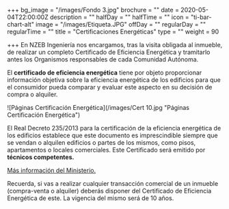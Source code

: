 +++
bg_image = "/images/Fondo 3.jpg"
brochure = ""
date = 2020-05-04T22:00:00Z
description = ""
halfDay = ""
halfTime = ""
icon = "ti-bar-chart-alt"
image = "/images/Etiqueta.JPG"
offDay = ""
regularDay = ""
regularTime = ""
title = "Certificaciones Energéticas"
type = ""
weight = 90

+++
En NZEB Ingeniería nos encargamos, tras la visita obligada al inmueble, de realizar un completo Certificado de Eficiencia Energética y tramitarlo antes los Organismos responsables de cada Comunidad Autónoma.

El **certificado de eficiencia energética** tiene por objeto proporcionar información objetiva sobre la eficiencia energética de los edificios para que el consumidor pueda comparar y evaluar este aspecto en su decisión de compra o alquiler.

![Páginas Certificación Energética](/images/Cert 10.jpg "Páginas Certificación Energética")

El Real Decreto 235/2013 para la certificación de la eficiencia energética de los edificios establece que este documento es imprescindible siempre que se vendan o alquilen edificios o partes de los mismos, como pisos, apartamentos o locales comerciales. Este Certificado será emitido por **técnicos competentes.**

[Más información del Ministerio.](https://energia.gob.es/desarrollo/EficienciaEnergetica/CertificacionEnergetica/Paginas/certificacion.aspx "Información del Ministerio")

Recuerda, si vas a realizar cualquier transacción comercial de un inmueble (compra-venta o alquiler) deberás disponer del Certificado de Eficiencia Energética de este. La vigencia del mismo será de 10 años.